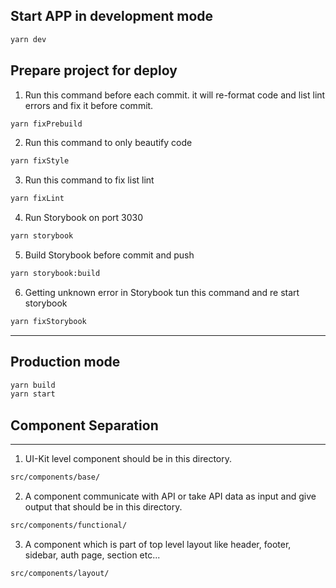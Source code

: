 
## Start APP in development mode
```sh
yarn dev
```

## Prepare project for deploy
1) Run this command before each commit. it will re-format code and list lint errors and fix it before commit.

```sh
yarn fixPrebuild
```

2) Run this command to only beautify code
```sh
yarn fixStyle
```

3) Run this command to fix list lint
```sh
yarn fixLint
```

4) Run Storybook on port 3030
```sh
yarn storybook
```

5) Build Storybook before commit and push
```sh
yarn storybook:build
```

6) Getting unknown error in Storybook tun this command and re start storybook
```sh
yarn fixStorybook
```

--------------------------------
## Production mode

```sh
yarn build
yarn start
```

## Component Separation 
--------------------------------
1) UI-Kit level component should be in this directory.
```sh
src/components/base/
```

2) A component communicate with API or take API data as input and give output that should be in this directory.
```sh
src/components/functional/
```

3) A component which is part of top level layout like header, footer, sidebar, auth page, section etc...
```sh
src/components/layout/
```